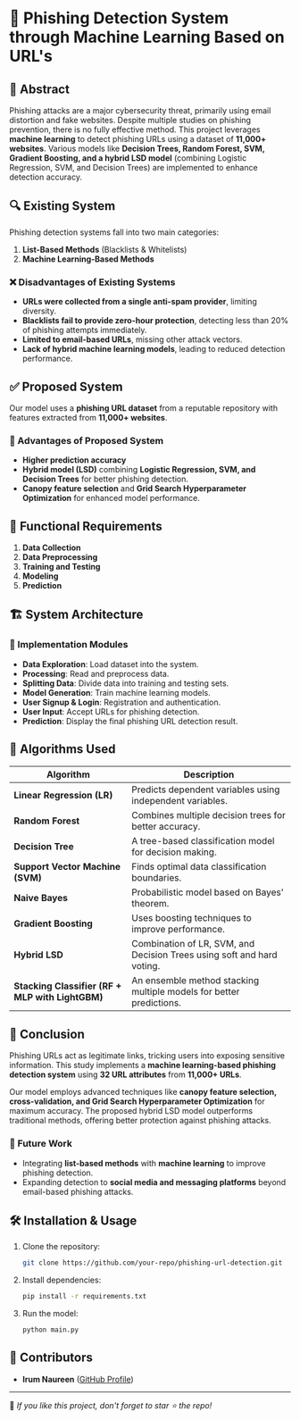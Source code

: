 # 🚀 Phishing Detection System through Machine Learning Based on URL's

## 📌 Abstract
Phishing attacks are a major cybersecurity threat, primarily using email distortion and fake websites. Despite multiple studies on phishing prevention, there is no fully effective method. This project leverages **machine learning** to detect phishing URLs using a dataset of **11,000+ websites**. Various models like **Decision Trees, Random Forest, SVM, Gradient Boosting, and a hybrid LSD model** (combining Logistic Regression, SVM, and Decision Trees) are implemented to enhance detection accuracy.

## 🔍 Existing System
Phishing detection systems fall into two main categories:
1. **List-Based Methods** (Blacklists & Whitelists)
2. **Machine Learning-Based Methods**

### ❌ Disadvantages of Existing Systems
- **URLs were collected from a single anti-spam provider**, limiting diversity.
- **Blacklists fail to provide zero-hour protection**, detecting less than 20% of phishing attempts immediately.
- **Limited to email-based URLs**, missing other attack vectors.
- **Lack of hybrid machine learning models**, leading to reduced detection performance.

## ✅ Proposed System
Our model uses a **phishing URL dataset** from a reputable repository with features extracted from **11,000+ websites**. 

### 🔹 Advantages of Proposed System
- **Higher prediction accuracy**
- **Hybrid model (LSD)** combining **Logistic Regression, SVM, and Decision Trees** for better phishing detection.
- **Canopy feature selection** and **Grid Search Hyperparameter Optimization** for enhanced model performance.

## 🔧 Functional Requirements
1. **Data Collection**
2. **Data Preprocessing**
3. **Training and Testing**
4. **Modeling**
5. **Prediction**

## 🏗️ System Architecture
### 📌 Implementation Modules
- **Data Exploration**: Load dataset into the system.
- **Processing**: Read and preprocess data.
- **Splitting Data**: Divide data into training and testing sets.
- **Model Generation**: Train machine learning models.
- **User Signup & Login**: Registration and authentication.
- **User Input**: Accept URLs for phishing detection.
- **Prediction**: Display the final phishing URL detection result.

## 🧠 Algorithms Used
| Algorithm  | Description |
|------------|------------|
| **Linear Regression (LR)** | Predicts dependent variables using independent variables. |
| **Random Forest** | Combines multiple decision trees for better accuracy. |
| **Decision Tree** | A tree-based classification model for decision making. |
| **Support Vector Machine (SVM)** | Finds optimal data classification boundaries. |
| **Naive Bayes** | Probabilistic model based on Bayes' theorem. |
| **Gradient Boosting** | Uses boosting techniques to improve performance. |
| **Hybrid LSD** | Combination of LR, SVM, and Decision Trees using soft and hard voting. |
| **Stacking Classifier (RF + MLP with LightGBM)** | An ensemble method stacking multiple models for better predictions. |

## 📌 Conclusion
Phishing URLs act as legitimate links, tricking users into exposing sensitive information. This study implements a **machine learning-based phishing detection system** using **32 URL attributes** from **11,000+ URLs**. 

Our model employs advanced techniques like **canopy feature selection, cross-validation, and Grid Search Hyperparameter Optimization** for maximum accuracy. The proposed hybrid LSD model outperforms traditional methods, offering better protection against phishing attacks.

### 🚀 Future Work
- Integrating **list-based methods** with **machine learning** to improve phishing detection.
- Expanding detection to **social media and messaging platforms** beyond email-based phishing attacks.

## 🛠️ Installation & Usage
1. Clone the repository:
   ```sh
   git clone https://github.com/your-repo/phishing-url-detection.git
   ```
2. Install dependencies:
   ```sh
   pip install -r requirements.txt
   ```
3. Run the model:
   ```sh
   python main.py
   ```

## 📌 Contributors
- **Irum Naureen** ([GitHub Profile](https://github.com/irum13))

---
📢 *If you like this project, don't forget to star ⭐ the repo!*
